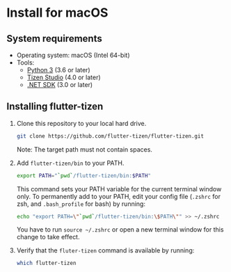 # Install for macOS

## System requirements

- Operating system: macOS (Intel 64-bit)
- Tools:
  - [Python 3](https://www.python.org/downloads/mac-osx) (3.6 or later)
  - [Tizen Studio](install-tizen-sdk.md) (4.0 or later)
  - [.NET SDK](https://docs.microsoft.com/en-us/dotnet/core/install/macos) (3.0 or later)

## Installing flutter-tizen

1. Clone this repository to your local hard drive.

   ```sh
   git clone https://github.com/flutter-tizen/flutter-tizen.git
   ```

   Note: The target path must not contain spaces.

1. Add `flutter-tizen/bin` to your PATH.

   ```sh
   export PATH="`pwd`/flutter-tizen/bin:$PATH"
   ```

   This command sets your PATH variable for the current terminal window only. To permanently add to your PATH, edit your config file (`.zshrc` for zsh, and `.bash_profile` for bash) by running:

   ```sh
   echo "export PATH=\"`pwd`/flutter-tizen/bin:\$PATH\"" >> ~/.zshrc
   ```

   You have to run `source ~/.zshrc` or open a new terminal window for this change to take effect.

1. Verify that the `fluter-tizen` command is available by running:

   ```sh
   which flutter-tizen
   ```
